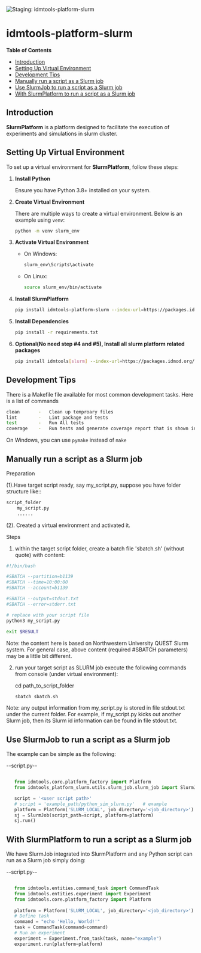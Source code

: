 ![Staging: idmtools-platform-slurm](https://github.com/InstituteforDiseaseModeling/idmtools/workflows/Staging:%20idmtools-platform-slurm/badge.svg?branch=dev)

# idmtools-platform-slurm

<!-- START doctoc generated TOC please keep comment here to allow auto update -->
<!-- DON'T EDIT THIS SECTION, INSTEAD RE-RUN doctoc TO UPDATE -->
**Table of Contents**

- [Introduction](#introduction)
- [Setting Up Virtual Environment](#setting-up-virtual-environment)
- [Development Tips](#development-tips)
- [Manually run a script as a Slurm job](#manually-run-a-script-as-a-slurm-job)
- [Use SlurmJob to run a script as a Slurm job](#use-slurmjob-to-run-a-script-as-a-slurm-job)
- [With SlurmPlatform to run a script as a Slurm job](#with-slurmplatform-to-run-a-script-as-a-slurm-job)

<!-- END doctoc generated TOC please keep comment here to allow auto update -->

## Introduction

**SlurmPlatform** is a platform designed to facilitate the execution of experiments and simulations in slurm cluster. 

## Setting Up Virtual Environment

To set up a virtual environment for **SlurmPlatform**, follow these steps:

1. **Install Python**

   Ensure you have Python 3.8+ installed on your system.

2. **Create Virtual Environment**
   
   There are multiple ways to create a virtual environment. Below is an example using `venv`:

    ```bash
    python -m venv slurm_env
    ```

3. **Activate Virtual Environment**
    - On Windows:
        ```bash
        slurm_env\Scripts\activate
        ```
    - On Linux:
        ```bash
        source slurm_env/bin/activate
        ```

4. **Install SlurmPlatform**
    ```bash
    pip install idmtools-platform-slurm --index-url=https://packages.idmod.org/api/pypi/pypi-production/simple
    ```

5. **Install Dependencies**
    ```bash
    pip install -r requirements.txt
    ```
6. **Optional(No need step #4 and #5), Install all slurm platform related packages**
    ```bash
    pip install idmtools[slurm] --index-url=https://packages.idmod.org/api/pypi/pypi-production/simple
    ```

## Development Tips

There is a Makefile file available for most common development tasks. Here is a list of commands

```bash
clean       -   Clean up temproary files
lint        -   Lint package and tests
test        -   Run All tests
coverage    -   Run tests and generate coverage report that is shown in browser
```

On Windows, you can use `pymake` instead of `make`


## Manually run a script as a Slurm job

Preparation

(1).Have target script ready, say my_script.py, suppose you have folder structure like::

```bash
script_folder
    my_script.py
    ......
```

(2). Created a virtual environment and activated it.

Steps

1. within the target script folder, create a batch file 'sbatch.sh' (without quote) with content:

```bash
#!/bin/bash

#SBATCH --partition=b1139
#SBATCH --time=10:00:00
#SBATCH --account=b1139

#SBATCH --output=stdout.txt
#SBATCH --error=stderr.txt

# replace with your script file
python3 my_script.py
    
exit $RESULT
```

Note: the content here is based on Northwestern University QUEST Slurm system. For general case, above content (required #SBATCH parameters) may be a little bit different.

2. run your target script as SLURM job
   execute the following commands from console (under virtual environment):

   cd path_to_script_folder

   `sbatch sbatch.sh`

Note: any output information from my_script.py is stored in file stdout.txt under the current folder. For example, if my_script.py kicks out another Slurm job, then its Slurm id information can be found in file stdout.txt.


## Use SlurmJob to run a script as a Slurm job

The example can be simple as the following:

--script.py--

```python

   from idmtools.core.platform_factory import Platform
   from idmtools_platform_slurm.utils.slurm_job.slurm_job import SlurmJob

   script = '<user script path>'
   # script = 'example_path/python_sim_slurm.py'   # example
   platform = Platform('SLURM_LOCAL', job_directory='<job_directory>')
   sj = SlurmJob(script_path=script, platform=platform)
   sj.run()
```

## With SlurmPlatform to run a script as a Slurm job

We have SlurmJob integrated into SlurmPlatform and any Python script can run as a Slurm job simply doing:

--script.py--
```python

   from idmtools.entities.command_task import CommandTask
   from idmtools.entities.experiment import Experiment
   from idmtools.core.platform_factory import Platform
   
   platform = Platform('SLURM_LOCAL', job_directory='<job_directory>')
   # Define task
   command = "echo 'Hello, World!'"
   task = CommandTask(command=command)
   # Run an experiment
   experiment = Experiment.from_task(task, name="example")
   experiment.run(platform=platform)
```

